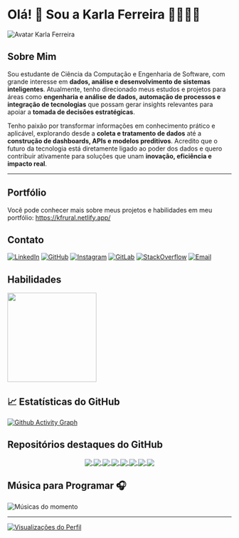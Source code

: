 

# Olá! 👋 Sou a Karla Ferreira 👩🏻‍💻🤠

![Avatar Karla Ferreira](https://kfrural.netlify.app/static/media/avatar.d7b7569f316382ba0509.png)


## Sobre Mim

Sou estudante de Ciência da Computação e Engenharia de Software, com grande interesse em **dados, análise e desenvolvimento de sistemas inteligentes**. Atualmente, tenho direcionado meus estudos e projetos para áreas como **engenharia e análise de dados, automação de processos e integração de tecnologias** que possam gerar insights relevantes para apoiar a **tomada de decisões estratégicas**.

Tenho paixão por transformar informações em conhecimento prático e aplicável, explorando desde a **coleta e tratamento de dados** até a **construção de dashboards, APIs e modelos preditivos**. Acredito que o futuro da tecnologia está diretamente ligado ao poder dos dados e quero contribuir ativamente para soluções que unam **inovação, eficiência e impacto real**.

---


## Portfólio
Você pode conhecer mais sobre meus projetos e habilidades em meu portfólio: https://kfrural.netlify.app/

## Contato

[![LinkedIn](https://img.shields.io/badge/LinkedIn-0077B5?style=for-the-badge&logo=linkedin&logoColor=white)](https://www.linkedin.com/in/karla-ferreira-rural/)
[![GitHub](https://img.shields.io/badge/GitHub-100000?style=for-the-badge&logo=github&logoColor=white)](https://github.com/kfrural)
[![Instagram](https://img.shields.io/badge/Instagram-E4405F?style=for-the-badge&logo=instagram&logoColor=white)](https://www.instagram.com/kf.rural/)
[![GitLab](https://img.shields.io/badge/GitLab-330F63?style=for-the-badge&logo=gitlab&logoColor=white)](https://gitlab.com/kfrural)
[![StackOverflow](https://img.shields.io/badge/Stack_Overflow-FE7A16?style=for-the-badge&logo=stack-overflow&logoColor=white)](https://stackoverflow.com/users/20797740/karla-c-ferreira)
[![Email](https://img.shields.io/badge/Gmail-D14836?style=for-the-badge&logo=gmail&logoColor=white)](mailto:kferreira7581@gmail.com?subject=&body=)

## Habilidades


<a href="https://github.com/kfrural">
  <img src="https://github-readme-stats.vercel.app/api/top-langs?username=kfrural&layout=compact&langs_count=8&card_width=320&theme=dracula" height="200" style="border: none;">
</a>

<!--## Estatísticas do GitHub
<img  align="center"  src="https://github-readme-stats.anuraghazra1.vercel.app/api?username=kfrural&show_icons=true&include_all_commits=true&theme=dracula&hide_border=true&no-bg=true&no-frame=true" />
<a href="https://github.com/kfrural">
  <img src="https://github-readme-stats.vercel.app/api?username=kfrural&show_icons=true&theme=dracula&rank_icon=github" height="200" style="border: none;">
</a> -->
## 📈 Estatísticas do GitHub

<!-- <img src="http://github-profile-summary-cards.vercel.app/api/cards/profile-details?username=kfrural&theme=dracula" width="700" height="200" alt="Marcador 1"> -->

[![Github Activity Graph](https://github-readme-activity-graph.vercel.app/graph?username=kfrural&theme=dracula)](https://github.com/kfrural) 
<!-- ![](http://github-profile-summary-cards.vercel.app/api/cards/productive-time?username=kfrural&theme=dracula&utcOffset=8) -->


<!--
<p align="center">
 <img src="https://github-readme-stats.vercel.app/api?username=kfrural&show_icons=true&theme=dracula" width="450" height="200" />
 <img src="https://github-readme-stats.vercel.app/api/top-langs/?username=kfrural&layout=compact&bg_color=dracula" width="400" height="200" />
</p>

![Snake animation](https://github.com/kfrural/kfrural/blob/output/github-contribution-grid-snake.svg)

### 📈 GitHub Activity Graph:

[![Github Activity Graph](https://github-readme-activity-graph.vercel.app/graph?username=kfrural&theme=dracula)](https://github.com/kfrural) 
-->

## Repositórios destaques do GitHub
                                                                                    
<p  align="center">
<a href="https://github.com/kfrural/Projeto_gerenciaBov">
  <img align="center" src="https://github-readme-stats.vercel.app/api/pin/?username=kfrural&repo=Projeto_gerenciaBov&theme=dracula&hide_border=true&no-bg=true&no-frame=true" />
</a>
<a href="https://github.com/kfrural/leiteintel">
  <img align="center" src="https://github-readme-stats.vercel.app/api/pin/?username=kfrural&repo=leiteintel&theme=dracula&hide_border=true&no-bg=true&no-frame=true" />
</a>
<a href="https://github.com/kfrural/api-test-framework">
  <img align="center" src="https://github-readme-stats.vercel.app/api/pin/?username=kfrural&repo=api-test-framework&theme=dracula&hide_border=true&no-bg=true&no-frame=true" />
</a>
<a href="https://github.com/kfrural/customer-churn-prediction">
  <img align="center" src="https://github-readme-stats.vercel.app/api/pin/?username=kfrural&repo=customer-churn-prediction&theme=dracula&hide_border=true&no-bg=true&no-frame=true" />
</a>
<a href="https://github.com/kfrural/CyberThreatsMonitoringSystem">
  <img align="center" src="https://github-readme-stats.vercel.app/api/pin/?username=kfrural&repo=CyberThreatsMonitoringSystem&theme=dracula&hide_border=true&no-bg=true&no-frame=true" />
</a>
<a href="https://github.com/kfrural/dashboard_agro">
  <img align="center" src="https://github-readme-stats.vercel.app/api/pin/?username=kfrural&repo=dashboard_agro&theme=dracula&hide_border=true&no-bg=true&no-frame=true" />
</a>
  <a href="https://github.com/kfrural/weather_etl_project">
  <img align="center" src="https://github-readme-stats.vercel.app/api/pin/?username=kfrural&repo=weather_etl_project&theme=dracula&hide_border=true&no-bg=true&no-frame=true" />
</a>
  <a href="https://github.com/kfrural/api_mercadoBov">
  <img align="center" src="https://github-readme-stats.vercel.app/api/pin/?username=kfrural&repo=api_mercadoBov&theme=dracula&hide_border=true&no-bg=true&no-frame=true" />
</a>


</p>

## Música para Programar 🎧

![Músicas do momento](https://spotify-recently-played-readme.vercel.app/api?user=6nvn8ai1bn7cbpw1k67pumo5t)
                                                                                         

---
[![Visualizações do Perfil](https://komarev.com/ghpvc/?username=kfrural&label=Views&color=grey&style=plastic&base=1600&abbreviated=true)](https://github.com/kfrural)


<!--
[![Visualizações do Perfil](https://komarev.com/ghpvc/?username=kfrural&label=Views&color=grey&style=plastic)](https://github.com/kfrural)
-->

<!--

<picture align="center">
  <source media="(prefers-color-scheme: dark)" srcset="https://raw.githubusercontent.com/kfrural/kfrural/output/github-contribution-grid-snake-dark.svg">
  <source media="(prefers-color-scheme: light)" srcset="https://raw.githubusercontent.com/kfrural/kfrural/output/github-contribution-grid-snake-dark.svg">
  <img align="center" alt="github contribution grid snake animation" src="https://raw.githubusercontent.com/kfrural/kfrural/output/github-contribution-grid-snake.svg">
</picture>

-->

